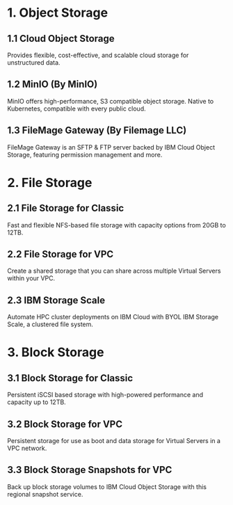 # 1. Object Storage
## 1.1 Cloud Object Storage
Provides flexible, cost-effective, and scalable cloud storage for unstructured data.

## 1.2 MinIO (By MinIO)
MinIO offers high-performance, S3 compatible object storage. Native to Kubernetes, compatible with every public cloud.

## 1.3 FileMage Gateway (By Filemage LLC)
FileMage Gateway is an SFTP & FTP server backed by IBM Cloud Object Storage, featuring permission management and more.


# 2. File Storage
## 2.1 File Storage for Classic
Fast and flexible NFS-based file storage with capacity options from 20GB to 12TB.

## 2.2 File Storage for VPC
Create a shared storage that you can share across multiple Virtual Servers within your VPC.

## 2.3 IBM Storage Scale
Automate HPC cluster deployments on IBM Cloud with BYOL IBM Storage Scale, a clustered file system.


# 3. Block Storage
## 3.1 Block Storage for Classic
Persistent iSCSI based storage with high-powered performance and capacity up to 12TB.

## 3.2 Block Storage for VPC
Persistent storage for use as boot and data storage for Virtual Servers in a VPC network.

## 3.3 Block Storage Snapshots for VPC
Back up block storage volumes to IBM Cloud Object Storage with this regional snapshot service.
